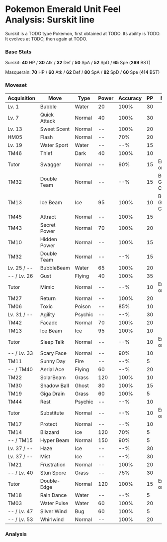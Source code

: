 # Pokemon Emerald Unit Feel Analysis: Surskit line

Surskit is a TODO type Pokemon, first obtained at TODO. Its ability is TODO. It evolves at TODO, then again at TODO.

### Base Stats

Surskit: **40** HP / **30** Atk / **32** Def / **50** SpA / **52** SpD / **65** Spe (**269** BST)

Masquerain: **70** HP / **60** Atk / **62** Def / **80** SpA / **82** SpD / **60** Spe (**414** BST)

### Moveset

|Acquisition|Move        |Type   |Power|Accuracy|PP |Notes                    |
|---        |---         |---    |---  |---     |---|---                      |
|Lv. 1      |Bubble      |Water  |20   |100%    |30 |                         |
|Lv. 7      |Quick Attack|Normal |40   |100%    |30 |                         |
|Lv. 13     |Sweet Scent |Normal |--   |100%    |20 |                         |
|HM05       |Flash       |Normal |--   |70%     |20 |                         |
|Lv. 19     |Water Sport |Water  |--   |--%     |15 |                         |
|TM46       |Thief       |Dark   |40   |100%    |10 |                         |
|Tutor      |Swagger     |Normal |--   |90%     |15 |Emerald only             |
|TM32       |Double Team |Normal |--   |--%     |15 |Buy at Game Corner       |
|TM13       |Ice Beam    |Ice    |95   |100%    |10 |Buy at Game Corner       |
|TM45       |Attract     |Normal |--   |100%    |15 |                         |
|TM43       |Secret Power|Normal |70   |100%    |20 |                         |
|TM10       |Hidden Power|Normal |--   |100%    |15 |                         |
|TM32       |Double Team |Normal |--   |--%     |15 |                         |
|Lv. 25 / --|BubbleBeam  |Water  |65   |100%    |20 |                         |
|-- / Lv. 26|Gust        |Flying |40   |100%    |35 |                         |
|Tutor      |Mimic       |Normal |--   |--%     |10 |Emerald only             |
|TM27       |Return      |Normal |--   |100%    |20 |                         |
|TM06       |Toxic       |Poison |--   |85%     |10 |                         |
|Lv. 31 / --|Agility     |Psychic|--   |--%     |30 |                         |
|TM42       |Facade      |Normal |70   |100%    |20 |                         |
|TM13       |Ice Beam    |Ice    |95   |100%    |10 |                         |
|Tutor      |Sleep Talk  |Normal |--   |--%     |10 |Emerald only             |
|-- / Lv. 33|Scary Face  |Normal |--   |90%     |10 |                         |
|TM11       |Sunny Day   |Fire   |--   |--%     |5  |                         |
|-- / TM40  |Aerial Ace  |Flying |60   |--%     |20 |                         |
|TM22       |SolarBeam   |Grass  |120  |100%    |10 |                         |
|TM30       |Shadow Ball |Ghost  |80   |100%    |15 |                         |
|TM19       |Giga Drain  |Grass  |60   |100%    |5  |                         |
|TM44       |Rest        |Psychic|--   |--%     |10 |                         |
|Tutor      |Substitute  |Normal |--   |--%     |10 |Emerald only             |
|TM17       |Protect     |Normal |--   |--%     |10 |                         |
|TM14       |Blizzard    |Ice    |120  |70%     |5  |                         |
|-- / TM15  |Hyper Beam  |Normal |150  |90%     |5  |                         |
|Lv. 37 / --|Haze        |Ice    |--   |--%     |30 |                         |
|Lv. 37 / --|Mist        |Ice    |--   |--%     |30 |                         |
|TM21       |Frustration |Normal |--   |100%    |20 |                         |
|-- / Lv. 40|Stun Spore  |Grass  |--   |75%     |30 |                         |
|Tutor      |Double-Edge |Normal |120  |100%    |15 |Emerald only             |
|TM18       |Rain Dance  |Water  |--   |--%     |5  |                         |
|TM03       |Water Pulse |Water  |60   |100%    |20 |                         |
|-- / Lv. 47|Silver Wind |Bug    |60   |100%    |5  |                         |
|-- / Lv. 53|Whirlwind   |Normal |--   |100%    |20 |                         |

### Analysis